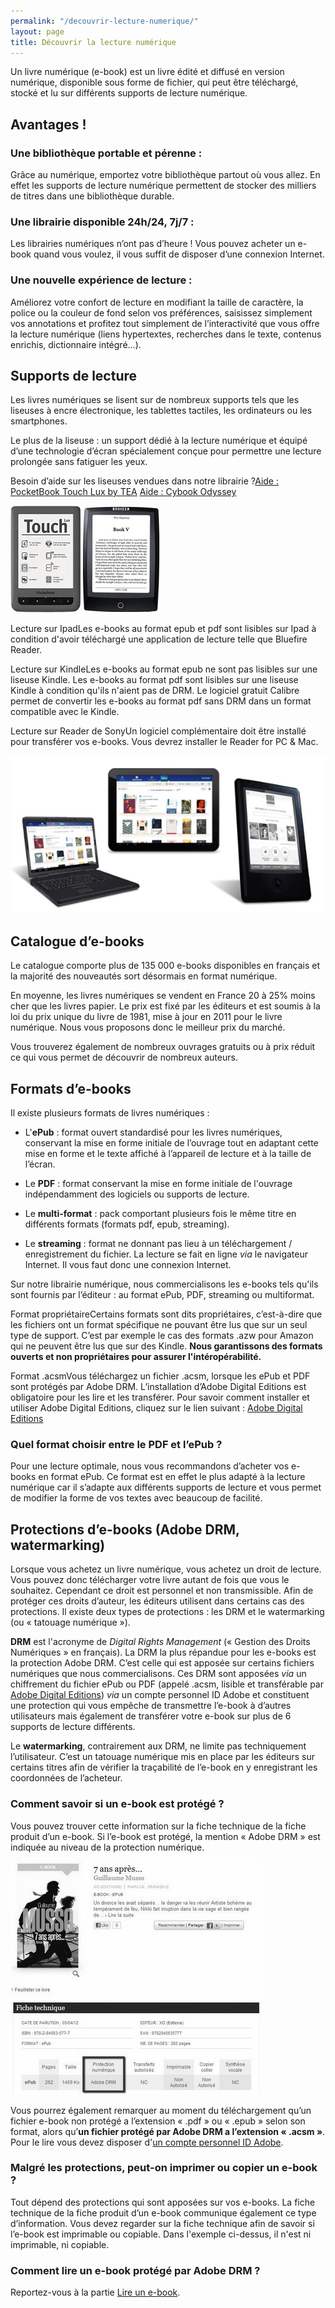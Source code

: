 ```yaml
---
permalink: "/decouvrir-lecture-numerique/"
layout: page
title: Découvrir la lecture numérique
---
```


Un livre numérique (e-book) est un livre édité et diffusé en version numérique, disponible sous forme de fichier, qui peut être téléchargé, stocké et lu sur différents supports de lecture numérique.

## Avantages !

### Une bibliothèque portable et pérenne :
Grâce au numérique, emportez votre bibliothèque partout où vous allez. En effet les supports de lecture numérique permettent de stocker des milliers de titres dans une bibliothèque durable.

### Une librairie disponible 24h/24, 7j/7 :
Les librairies numériques n’ont pas d’heure ! Vous pouvez acheter un e-book quand vous voulez, il vous suffit de disposer d’une connexion Internet.

### Une nouvelle expérience de lecture :
Améliorez votre confort de lecture en modifiant la taille de caractère, la police ou la couleur de fond selon vos préférences, saisissez simplement vos annotations et profitez tout simplement de l’interactivité que vous offre la lecture numérique (liens hypertextes, recherches dans le texte, contenus enrichis, dictionnaire intégré…).

## Supports de lecture

Les livres numériques se lisent sur de nombreux supports tels que les liseuses à encre électronique, les tablettes tactiles, les ordinateurs ou les smartphones.

Le plus de la liseuse : un support dédié à la lecture numérique et équipé d’une technologie d’écran spécialement conçue pour permettre une lecture prolongée sans fatiguer les yeux.

<span class="protip"><span class="title">Besoin d’aide sur les liseuses vendues dans notre librairie ?</span>[Aide : PocketBook Touch Lux by TEA](/liseuses-tea/#pocketbook-touch-lux)
  [Aide : Cybook Odyssey](/liseuses-tea/#cybook-odyssey)
</span>

<!-- TODO: properly add images to the links above. -->
[![Liseuse PocketBook](/images/02_Decouvrir_la_lecture_numerique_1_1_MB.jpg)](/liseuses-tea/#pocketbook-touch-lux "Accédez à l'aide PocketBook") [![Liseuse Cybook](/images/02_Decouvrir_la_lecture_numerique_1_2_MB.jpg)](/liseuses-tea/#cybook-odyssey "Accédez à l'aide Cybook")

<span class="warning"><span class="title">Lecture sur Ipad</span>Les e-books au format epub et pdf sont lisibles sur Ipad à condition d'avoir téléchargé une application de lecture telle que Bluefire Reader.
</span>

<span class="warning"><span class="title">Lecture sur Kindle</span>Les e-books au format epub ne sont pas lisibles sur une liseuse Kindle.
  Les e-books au format pdf sont lisibles sur une liseuse Kindle à condition qu'ils n'aient pas de DRM. Le logiciel gratuit Calibre permet de convertir les e-books au format pdf sans DRM dans un format compatible avec le Kindle.
</span>

<span class="warning"><span class="title">Lecture sur Reader de Sony</span>Un logiciel complémentaire doit être installé pour transférer vos e-books. Vous devrez installer le Reader for PC & Mac.
</span>

![Lecture sur tous supports](/images/02_Decouvrir_la_lecture_numerique_1_MB.jpg)

## Catalogue d’e-books
Le catalogue comporte plus de 135 000 e-books disponibles en français et la majorité des nouveautés sort désormais en format numérique.

En moyenne, les livres numériques se vendent en France 20 à 25% moins cher que les livres papier. Le prix est fixé par les éditeurs et est soumis à la loi du prix unique du livre de 1981, mise à jour en 2011 pour le livre numérique. Nous vous proposons donc le meilleur prix du marché.

Vous trouverez également de nombreux ouvrages gratuits ou à prix réduit ce qui vous permet de découvrir de nombreux auteurs.

## Formats d’e-books

Il existe plusieurs formats de livres numériques :

- L'**ePub** : format ouvert standardisé pour les livres numériques, conservant la mise en forme initiale de l’ouvrage tout en adaptant cette mise en forme et le texte affiché à l’appareil de lecture et à la taille de l’écran.

- Le **PDF** : format conservant la mise en forme initiale de l'ouvrage indépendamment des logiciels ou supports de lecture.

- Le **multi-format** : pack comportant plusieurs fois le même titre en différents formats (formats pdf, epub, streaming).

- Le **streaming** : format ne donnant pas lieu à un téléchargement / enregistrement du fichier. La lecture se fait en ligne *via* le navigateur Internet. Il vous faut donc une connexion Internet.

Sur notre librairie numérique, nous commercialisons les e-books tels qu'ils sont fournis par l’éditeur : au format ePub, PDF, streaming ou multiformat.

<span class="warning"><span class="title">Format propriétaire</span>Certains formats sont dits propriétaires, c’est-à-dire que les fichiers ont un format spécifique ne pouvant être lus que sur un seul type de support. C’est par exemple le cas des formats .azw pour Amazon qui ne peuvent être lus que sur des Kindle. **Nous garantissons des formats ouverts et non propriétaires pour assurer l'intéropérabilité.**
</span>

<span class="warning"><span class="title">Format .acsm</span>Vous téléchargez un fichier .acsm, lorsque les ePub et PDF sont protégés par Adobe DRM. L’installation d’Adobe Digital Editions est obligatoire pour les lire et les transférer. Pour savoir comment installer et utiliser Adobe Digital Editions, cliquez sur le lien suivant : [Adobe Digital Editions](/lire-ebook/#lecture-sur-ordinateur)
</span>

### Quel format choisir entre le PDF et l’ePub ?

Pour une lecture optimale, nous vous recommandons d’acheter vos e-books en format ePub. Ce format est en effet le plus adapté à la lecture numérique car il s’adapte aux différents supports de lecture et vous permet de
modifier la forme de vos textes avec beaucoup de facilité.

## Protections d’e-books (Adobe DRM, watermarking)

Lorsque vous achetez un livre numérique, vous achetez un droit de lecture. Vous pouvez donc télécharger votre livre autant de fois que vous le souhaitez. Cependant ce droit est personnel et non transmissible.
Afin de protéger ces droits d’auteur, les éditeurs utilisent dans certains cas des protections.
Il existe deux types de protections : les DRM et le watermarking (ou « tatouage numérique »).

**DRM** est l'acronyme de *Digital Rights Management* (« Gestion des Droits Numériques » en français). La DRM la plus répandue pour les e-books est la protection Adobe DRM. C’est celle qui est apposée sur certains fichiers numériques que nous commercialisons. Ces DRM sont apposées *via* un chiffrement du fichier ePub ou PDF (appelé .acsm, lisible et transférable par [Adobe Digital Editions](/lire-ebook/#lecture-sur-ordinateur)) *via* un compte personnel ID Adobe et constituent une protection qui vous empêche de transmettre l’e-book à d’autres utilisateurs mais également de transférer votre e-book sur plus de 6 supports de lecture différents.

Le **watermarking**, contrairement aux DRM, ne limite pas techniquement l’utilisateur. C’est un tatouage numérique mis en place par les éditeurs sur certains titres afin de vérifier la traçabilité de l’e-book en y enregistrant les coordonnées de l’acheteur.

### Comment savoir si un e-book est protégé ?
Vous pouvez trouver cette information sur la fiche technique de la fiche produit d’un e-book. Si l’e-book est protégé, la mention « Adobe DRM » est indiquée au niveau de la protection numérique.

![Fiche technique : protection](/images/02_Decouvrir_la_lecture_numerique_2_MB.jpg)

<span class="warning">Vous pourrez également remarquer au moment du téléchargement qu’un fichier e-book non protégé a l’extension « .pdf » ou « .epub » selon son format, alors qu’**un fichier protégé par Adobe DRM a l’extension « .acsm »**. Pour le lire vous devez disposer d'[un compte personnel ID Adobe](/lire-ebook/#lecture-sur-ordinateur).</span>

### Malgré les protections, peut-on imprimer ou copier un e-book ?
Tout dépend des protections qui sont apposées sur vos e-books. La fiche technique de la fiche produit d’un e-book communique également ce type d’information. Vous devez regarder sur la fiche technique afin de savoir si l’e-book est imprimable ou copiable. Dans l'exemple ci-dessus, il n'est ni imprimable, ni copiable.

### Comment lire un e-book protégé par Adobe DRM ?
Reportez-vous à la partie [Lire un e-book](/lire-ebook/).
